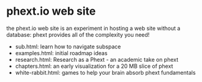 # phext.io web site

the phext.io web site is an experiment in hosting a web site without a database: phext provides all of the complexity you need!

- sub.html: learn how to navigate subspace
- examples.html: initial roadmap ideas
- research.html: Research as a Phext - an academic take on phext
- chapters.html: an early visualization for a 20 MB slice of phext
- white-rabbit.html: games to help your brain absorb phext fundamentals
